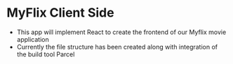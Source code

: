 # MyFlix Client Side 

- This app will implement React to create the frontend of our Myflix movie application
- Currently the file structure has been created along with integration of the build tool Parcel